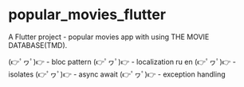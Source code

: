 # popular_movies_flutter

A Flutter project - popular movies app with using THE MOVIE DATABASE(TMD).

(👉ﾟヮﾟ)👉 - bloc pattern 
(👉ﾟヮﾟ)👉 - localization ru en
(👉ﾟヮﾟ)👉 - isolates 
(👉ﾟヮﾟ)👉 - async await
(👉ﾟヮﾟ)👉 - exception handling

